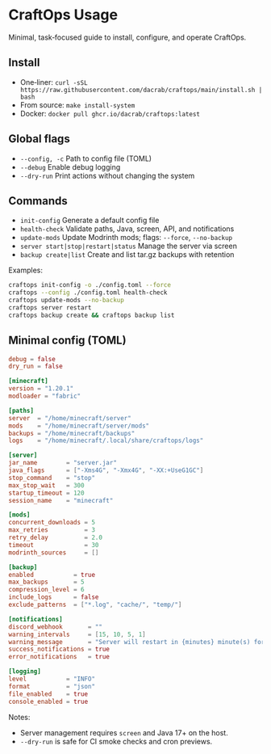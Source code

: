 # CraftOps Usage

Minimal, task‑focused guide to install, configure, and operate CraftOps.

## Install

- One‑liner: `curl -sSL https://raw.githubusercontent.com/dacrab/craftops/main/install.sh | bash`
- From source: `make install-system`
- Docker: `docker pull ghcr.io/dacrab/craftops:latest`

## Global flags

- `--config, -c` Path to config file (TOML)
- `--debug` Enable debug logging
- `--dry-run` Print actions without changing the system

## Commands

- `init-config` Generate a default config file
- `health-check` Validate paths, Java, screen, API, and notifications
- `update-mods` Update Modrinth mods; flags: `--force`, `--no-backup`
- `server start|stop|restart|status` Manage the server via screen
- `backup create|list` Create and list tar.gz backups with retention

Examples:

```bash
craftops init-config -o ./config.toml --force
craftops --config ./config.toml health-check
craftops update-mods --no-backup
craftops server restart
craftops backup create && craftops backup list
```

## Minimal config (TOML)

```toml
debug = false
dry_run = false

[minecraft]
version = "1.20.1"
modloader = "fabric"

[paths]
server  = "/home/minecraft/server"
mods    = "/home/minecraft/server/mods"
backups = "/home/minecraft/backups"
logs    = "/home/minecraft/.local/share/craftops/logs"

[server]
jar_name        = "server.jar"
java_flags      = ["-Xms4G", "-Xmx4G", "-XX:+UseG1GC"]
stop_command    = "stop"
max_stop_wait   = 300
startup_timeout = 120
session_name    = "minecraft"

[mods]
concurrent_downloads = 5
max_retries          = 3
retry_delay          = 2.0
timeout              = 30
modrinth_sources     = []

[backup]
enabled           = true
max_backups       = 5
compression_level = 6
include_logs      = false
exclude_patterns  = ["*.log", "cache/", "temp/"]

[notifications]
discord_webhook       = ""
warning_intervals     = [15, 10, 5, 1]
warning_message       = "Server will restart in {minutes} minute(s) for mod updates"
success_notifications = true
error_notifications   = true

[logging]
level           = "INFO"
format          = "json"
file_enabled    = true
console_enabled = true
```

Notes:
- Server management requires `screen` and Java 17+ on the host.
- `--dry-run` is safe for CI smoke checks and cron previews.
